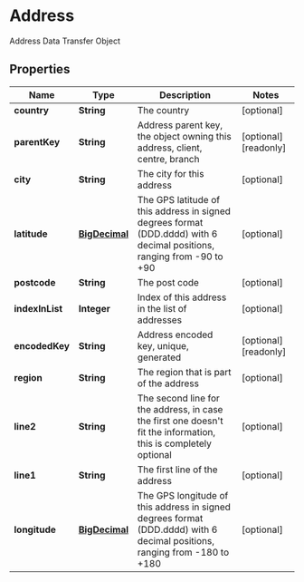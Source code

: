 

# Address

Address Data Transfer Object
## Properties

Name | Type | Description | Notes
------------ | ------------- | ------------- | -------------
**country** | **String** | The country |  [optional]
**parentKey** | **String** | Address parent key, the object owning this address, client, centre, branch |  [optional] [readonly]
**city** | **String** | The city for this address |  [optional]
**latitude** | [**BigDecimal**](BigDecimal.md) | The GPS latitude of this address in signed degrees format (DDD.dddd) with 6 decimal positions, ranging from -90 to +90 |  [optional]
**postcode** | **String** | The post code |  [optional]
**indexInList** | **Integer** | Index of this address in the list of addresses |  [optional]
**encodedKey** | **String** | Address encoded key, unique, generated |  [optional] [readonly]
**region** | **String** | The region that is part of the address |  [optional]
**line2** | **String** | The second line for the address, in case the first one doesn&#39;t fit the information, this is completely optional |  [optional]
**line1** | **String** | The first line of the address |  [optional]
**longitude** | [**BigDecimal**](BigDecimal.md) | The GPS longitude of this address in signed degrees format (DDD.dddd) with 6 decimal positions, ranging from -180 to +180 |  [optional]



